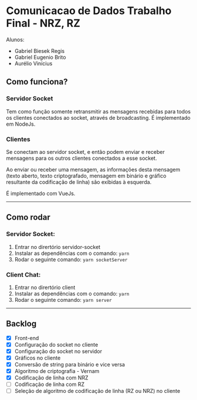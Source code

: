# Comunicacao de Dados Trabalho Final - NRZ, RZ

Alunos:

* Gabriel Biesek Regis
* Gabriel Eugenio Brito
* Aurélio Vinícius

## Como funciona?

### Servidor Socket

Tem como função somente retransmitir as mensagens recebidas para todos os clientes conectados ao socket, através de broadcasting. É implementado em NodeJs.

### Clientes

Se conectam ao servidor socket, e então podem enviar e receber mensagens para os outros clientes conectados a esse socket.

Ao enviar ou receber uma mensagem, as informações desta mensagem (texto aberto, texto criptografado, mensagem em binário e gráfico resultante da codificação de linha) são exibidas à esquerda.

É implementado com VueJs.

---

## Como rodar

### Servidor Socket:

1. Entrar no dirertório servidor-socket
2. Instalar as dependências com o comando: `yarn`
3. Rodar o seguinte comando: `yarn socketServer`

### Client Chat:

1. Entrar no dirertório client
2. Instalar as dependências com o comando: `yarn`
2. Rodar o seguinte comando: `yarn server`

---

## Backlog

- [x] Front-end
- [x] Configuração do socket no cliente
- [x] Configuração do socket no servidor
- [x] Gráficos no cliente
- [x] Conversão de string para binário e vice versa
- [x] Algoritmo de criptografia - Vernam
- [x] Codificação de linha com NRZ
- [ ] Codificação de linha com RZ
- [ ] Seleção de algoritmo de codificação de linha (RZ ou NRZ) no cliente
